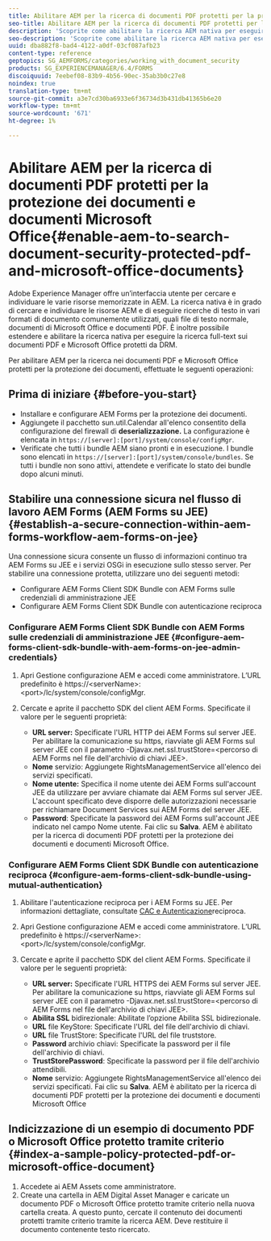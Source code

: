 ```yaml
---
title: Abilitare AEM per la ricerca di documenti PDF protetti per la protezione dei documenti e documenti Microsoft Office
seo-title: Abilitare AEM per la ricerca di documenti PDF protetti per la protezione dei documenti e documenti Microsoft Office
description: 'Scoprite come abilitare la ricerca AEM nativa per eseguire la ricerca full-text sui documenti PDF protetti da DRM.  '
seo-description: 'Scoprite come abilitare la ricerca AEM nativa per eseguire la ricerca full-text sui documenti PDF protetti da DRM.  '
uuid: dba882f8-bad4-4122-a0df-03cf087afb23
content-type: reference
geptopics: SG_AEMFORMS/categories/working_with_document_security
products: SG_EXPERIENCEMANAGER/6.4/FORMS
discoiquuid: 7eebef08-83b9-4b56-90ec-35ab3b0c27e8
noindex: true
translation-type: tm+mt
source-git-commit: a3e7cd30ba6933e6f36734d3b431db41365b6e20
workflow-type: tm+mt
source-wordcount: '671'
ht-degree: 1%

---
```



# Abilitare AEM per la ricerca di documenti PDF protetti per la protezione dei documenti e documenti Microsoft Office{#enable-aem-to-search-document-security-protected-pdf-and-microsoft-office-documents}

 Adobe Experience Manager offre un’interfaccia utente per cercare e individuare le varie risorse memorizzate in AEM. La ricerca nativa è in grado di cercare e individuare le risorse AEM e di eseguire ricerche di testo in vari formati di documento comunemente utilizzati, quali file di testo normale, documenti di Microsoft Office e documenti PDF. È inoltre possibile estendere e abilitare la ricerca nativa per eseguire la ricerca full-text sui documenti PDF e Microsoft Office protetti da DRM.

Per abilitare AEM per la ricerca nei documenti PDF e Microsoft Office protetti per la protezione dei documenti, effettuate le seguenti operazioni:

## Prima di iniziare {#before-you-start}

* Installare e configurare AEM Forms per la protezione dei documenti.
* Aggiungete il pacchetto sun.util.Calendar all&#39;elenco consentito della configurazione del firewall di **deserializzazione.** La configurazione è elencata in `https://[server]:[port]/system/console/configMgr`.
* Verificate che tutti i bundle AEM siano pronti e in esecuzione. I bundle sono elencati in `https://[server]:[port]/system/console/bundles`. Se tutti i bundle non sono attivi, attendete e verificate lo stato dei bundle dopo alcuni minuti.

## Stabilire una connessione sicura nel flusso di lavoro AEM Forms (AEM Forms su JEE) {#establish-a-secure-connection-within-aem-forms-workflow-aem-forms-on-jee}

Una connessione sicura consente un flusso di informazioni continuo tra AEM Forms su JEE e i servizi OSGi in esecuzione sullo stesso server. Per stabilire una connessione protetta, utilizzare uno dei seguenti metodi:

* Configurare AEM Forms Client SDK Bundle con AEM Forms sulle credenziali di amministrazione JEE
* Configurare AEM Forms Client SDK Bundle con autenticazione reciproca

### Configurare AEM Forms Client SDK Bundle con AEM Forms sulle credenziali di amministrazione JEE {#configure-aem-forms-client-sdk-bundle-with-aem-forms-on-jee-admin-credentials}

1. Apri Gestione configurazione AEM e accedi come amministratore. L’URL predefinito è https://&lt;serverName>:&lt;port>/lc/system/console/configMgr.
1. Cercate e aprite il pacchetto SDK del client AEM Forms. Specificate il valore per le seguenti proprietà:

   * **URL server:** Specificate l&#39;URL HTTP dei AEM Forms sul server JEE. Per abilitare la comunicazione su https, riavviate gli AEM Forms sul server JEE con il parametro -Djavax.net.ssl.trustStore=&lt;percorso di AEM Forms nel file dell&#39;archivio di chiavi JEE>.
   * **Nome** servizio: Aggiungete RightsManagementService all&#39;elenco dei servizi specificati.
   * **Nome utente:** Specifica il nome utente dei AEM Forms sull&#39;account JEE da utilizzare per avviare chiamate dai AEM Forms sul server JEE. L&#39;account specificato deve disporre delle autorizzazioni necessarie per richiamare Document Services sui AEM Forms del server JEE.
   * **Password**: Specificate la password dei AEM Forms sull&#39;account JEE indicato nel campo Nome utente.
   Fai clic su **Salva**. AEM è abilitato per la ricerca di documenti PDF protetti per la protezione dei documenti e documenti Microsoft Office.

### Configurare AEM Forms Client SDK Bundle con autenticazione reciproca {#configure-aem-forms-client-sdk-bundle-using-mutual-authentication}

1. Abilitare l&#39;autenticazione reciproca per i AEM Forms su JEE. Per informazioni dettagliate, consultate [CAC e Autenticazione](https://helpx.adobe.com/livecycle/kb/cac-mutual-authentication.html)reciproca.
1. Apri Gestione configurazione AEM e accedi come amministratore. L’URL predefinito è https://&lt;serverName>:&lt;port>/lc/system/console/configMgr.
1. Cercate e aprite il pacchetto SDK del client AEM Forms. Specificate il valore per le seguenti proprietà:

   * **URL server:** Specificate l&#39;URL HTTPS dei AEM Forms sul server JEE. Per abilitare la comunicazione su https, riavviate gli AEM Forms sul server JEE con il parametro -Djavax.net.ssl.trustStore=&lt;percorso di AEM Forms nel file dell&#39;archivio di chiavi JEE>.
   * **Abilita SSL** bidirezionale: Abilitate l’opzione Abilita SSL bidirezionale.
   * **URL** file KeyStore: Specificate l&#39;URL del file dell&#39;archivio di chiavi.
   * **URL** file TrustStore: Specificate l&#39;URL del file truststore.
   * **Password** archivio chiavi: Specificate la password per il file dell&#39;archivio di chiavi.
   * **TrustStorePassword**: Specificate la password per il file dell&#39;archivio attendibili.
   * **Nome** servizio: Aggiungete RightsManagementService all&#39;elenco dei servizi specificati.
   Fai clic su **Salva**. AEM è abilitato per la ricerca di documenti PDF protetti per la protezione dei documenti e documenti Microsoft Office

## Indicizzazione di un esempio di documento PDF o Microsoft Office protetto tramite criterio {#index-a-sample-policy-protected-pdf-or-microsoft-office-document}

1. Accedete ai AEM Assets come amministratore.
1. Create una cartella in AEM Digital Asset Manager e caricate un documento PDF o Microsoft Office protetto tramite criterio nella nuova cartella creata. A questo punto, cercate il contenuto dei documenti protetti tramite criterio tramite la ricerca AEM. Deve restituire il documento contenente testo ricercato.

